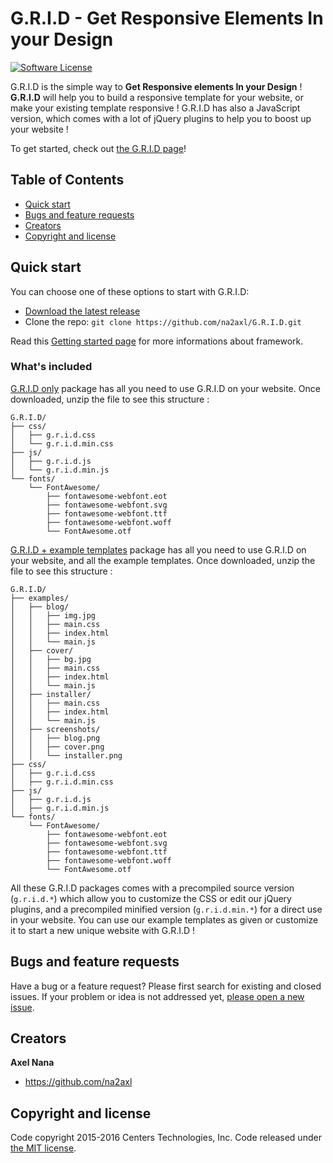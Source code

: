 # G.R.I.D - Get Responsive Elements In your Design

[![Software License](https://img.shields.io/badge/license-MIT-brightgreen.svg?style=flat-square)](LICENSE)

G.R.I.D is the simple way to **Get Responsive elements In your Design** !
**G.R.I.D** will help you to build a responsive template for your website,
or make your existing template responsive ! G.R.I.D has also a JavaScript
version, which comes with a lot of jQuery plugins to help you to boost up your website !

To get started, check out [the G.R.I.D page](http://na2axl.github.io/G.R.I.D)!



## Table of Contents

* [Quick start](#quick-start)
* [Bugs and feature requests](#bugs-and-feature-requests)
* [Creators](#creators)
* [Copyright and license](#copyright-and-license)



## Quick start

You can choose one of these options to start with G.R.I.D:
* [Download the latest release](http://na2axl.github.io/G.R.I.D/files/G.R.I.D.zip)
* Clone the repo: `git clone https://github.com/na2axl/G.R.I.D.git`

Read this [Getting started page](http://na2axl.github.io/G.R.I.D/howtouse.html)
for more informations about framework.

### What's included

[G.R.I.D only](http://na2axl.github.io/G.R.I.D/files/G.R.I.D.zip) package has
all you need to use G.R.I.D on your website. Once downloaded, unzip the file
to see this structure :

```
G.R.I.D/
├── css/
│   ├── g.r.i.d.css
│   └── g.r.i.d.min.css
├── js/
│   ├── g.r.i.d.js
│   └── g.r.i.d.min.js
└── fonts/
    └── FontAwesome/
        ├── fontawesome-webfont.eot
        ├── fontawesome-webfont.svg
        ├── fontawesome-webfont.ttf
        ├── fontawesome-webfont.woff
        └── FontAwesome.otf
```

[G.R.I.D + example templates](http://na2axl.github.io/G.R.I.D/files/G.R.I.D-plus-examples.zip)
package has all you need to use G.R.I.D on your website, and all the example
templates. Once downloaded, unzip the file to see this structure :

```
G.R.I.D/
├── examples/
│   ├── blog/
│   │   ├── img.jpg
│   │   ├── main.css
│   │   ├── index.html
│   │   └── main.js
│   ├── cover/
│   │   ├── bg.jpg
│   │   ├── main.css
│   │   ├── index.html
│   │   └── main.js
│   ├── installer/
│   │   ├── main.css
│   │   ├── index.html
│   │   └── main.js
│   ├── screenshots/
│   │   ├── blog.png
│   │   ├── cover.png
│   │   └── installer.png
├── css/
│   ├── g.r.i.d.css
│   ├── g.r.i.d.min.css
├── js/
│   ├── g.r.i.d.js
│   ├── g.r.i.d.min.js
└── fonts/
    └── FontAwesome/
        ├── fontawesome-webfont.eot
        ├── fontawesome-webfont.svg
        ├── fontawesome-webfont.ttf
        ├── fontawesome-webfont.woff
        └── FontAwesome.otf
```

All these G.R.I.D packages comes with a precompiled source version
(`g.r.i.d.*`) which allow you to customize the CSS or edit our jQuery
plugins, and a precompiled minified version (`g.r.i.d.min.*`) for a
direct use in your website. You can use our example templates as
given or customize it to start a new unique website with G.R.I.D !



## Bugs and feature requests

Have a bug or a feature request? Please first search for existing and
closed issues. If your problem or idea is not addressed yet,
[please open a new issue](https://github.com/na2axl/G.R.I.D/issues/new).



## Creators

**Axel Nana**

* <https://github.com/na2axl>



## Copyright and license

Code copyright 2015-2016 Centers Technologies, Inc. Code released under [the MIT license](https://github.com/na2axl/G.R.I.D/blob/master/LICENSE).
